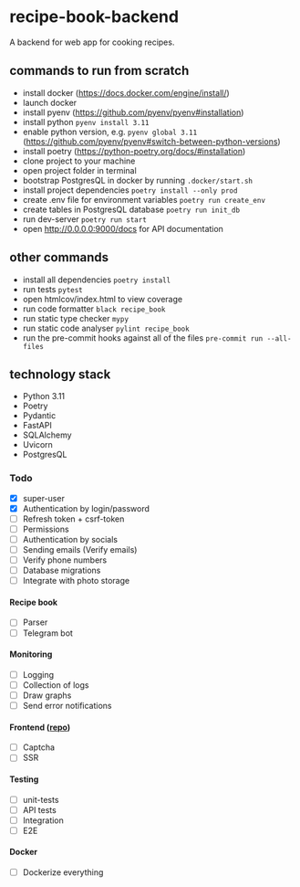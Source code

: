 # recipe-book-backend

A backend for web app for cooking recipes.

## commands to run from scratch
+ install docker (https://docs.docker.com/engine/install/)
+ launch docker
+ install pyenv (https://github.com/pyenv/pyenv#installation)
+ install python `pyenv install 3.11`
+ enable python version, e.g. `pyenv global 3.11` (https://github.com/pyenv/pyenv#switch-between-python-versions)
+ install poetry (https://python-poetry.org/docs/#installation)
+ clone project to your machine
+ open project folder in terminal
+ bootstrap PostgresQL in docker by running `.docker/start.sh`
+ install project dependencies `poetry install --only prod`
+ create .env file for environment variables `poetry run create_env`
+ create tables in PostgresQL database `poetry run init_db`
+ run dev-server `poetry run start`
+ open http://0.0.0.0:9000/docs for API documentation

## other commands
+ install all dependencies `poetry install`
+ run tests `pytest`
+ open htmlcov/index.html to view coverage
+ run code formatter `black recipe_book`
+ run static type checker `mypy`
+ run static code analyser `pylint recipe_book`
+ run the pre-commit hooks against all of the files `pre-commit run --all-files`

## technology stack
+ Python 3.11
+ Poetry
+ Pydantic
+ FastAPI
+ SQLAlchemy
+ Uvicorn
+ PostgresQL

### Todo
- [X] super-user
- [X] Authentication by login/password
- [ ] Refresh token + csrf-token
- [ ] Permissions
- [ ] Authentication by socials
- [ ] Sending emails (Verify emails)
- [ ] Verify phone numbers
- [ ] Database migrations
- [ ] Integrate with photo storage
#### Recipe book
- [ ] Parser
- [ ] Telegram bot
#### Monitoring
- [ ] Logging
- [ ] Collection of logs
- [ ] Draw graphs
- [ ] Send error notifications
#### Frontend ([repo](https://github.com/mansur-gabidullin/recipe-book-frontend))
- [ ] Captcha
- [ ] SSR
#### Testing
- [ ] unit-tests
- [ ] API tests
- [ ] Integration
- [ ] E2E
#### Docker
- [ ] Dockerize everything

